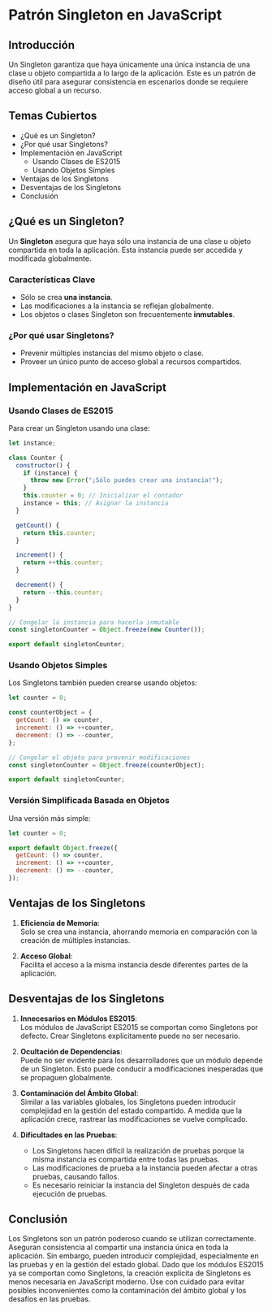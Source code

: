 # Patrón Singleton en JavaScript

## Introducción
Un Singleton garantiza que haya únicamente una única instancia de una clase u objeto compartida a lo largo de la aplicación. Este es un patrón de diseño útil para asegurar consistencia en escenarios donde se requiere acceso global a un recurso.

## Temas Cubiertos
- ¿Qué es un Singleton?
- ¿Por qué usar Singletons?
- Implementación en JavaScript
  - Usando Clases de ES2015
  - Usando Objetos Simples
- Ventajas de los Singletons
- Desventajas de los Singletons
- Conclusión

## ¿Qué es un Singleton?
Un **Singleton** asegura que haya sólo una instancia de una clase u objeto compartida en toda la aplicación. Esta instancia puede ser accedida y modificada globalmente.

### Características Clave
- Sólo se crea **una instancia**.
- Las modificaciones a la instancia se reflejan globalmente.
- Los objetos o clases Singleton son frecuentemente **inmutables**.

### ¿Por qué usar Singletons?
- Prevenir múltiples instancias del mismo objeto o clase.
- Proveer un único punto de acceso global a recursos compartidos.

## Implementación en JavaScript

### Usando Clases de ES2015
Para crear un Singleton usando una clase:
```javascript
let instance;

class Counter {
  constructor() {
    if (instance) {
      throw new Error("¡Sólo puedes crear una instancia!");
    }
    this.counter = 0; // Inicializar el contador
    instance = this; // Asignar la instancia
  }

  getCount() {
    return this.counter;
  }

  increment() {
    return ++this.counter;
  }

  decrement() {
    return --this.counter;
  }
}

// Congelar la instancia para hacerla inmutable
const singletonCounter = Object.freeze(new Counter());

export default singletonCounter;
```

### Usando Objetos Simples
Los Singletons también pueden crearse usando objetos:
```javascript
let counter = 0;

const counterObject = {
  getCount: () => counter,
  increment: () => ++counter,
  decrement: () => --counter,
};

// Congelar el objeto para prevenir modificaciones
const singletonCounter = Object.freeze(counterObject);

export default singletonCounter;
```

### Versión Simplificada Basada en Objetos
Una versión más simple:
```javascript
let counter = 0;

export default Object.freeze({
  getCount: () => counter,
  increment: () => ++counter,
  decrement: () => --counter,
});
```

## Ventajas de los Singletons

1. **Eficiencia de Memoria**:  
   Solo se crea una instancia, ahorrando memoria en comparación con la creación de múltiples instancias.

2. **Acceso Global**:  
   Facilita el acceso a la misma instancia desde diferentes partes de la aplicación.

## Desventajas de los Singletons

1. **Innecesarios en Módulos ES2015**:  
   Los módulos de JavaScript ES2015 se comportan como Singletons por defecto. Crear Singletons explícitamente puede no ser necesario.

2. **Ocultación de Dependencias**:  
   Puede no ser evidente para los desarrolladores que un módulo depende de un Singleton. Esto puede conducir a modificaciones inesperadas que se propaguen globalmente.

3. **Contaminación del Ámbito Global**:  
   Similar a las variables globales, los Singletons pueden introducir complejidad en la gestión del estado compartido. A medida que la aplicación crece, rastrear las modificaciones se vuelve complicado.

4. **Dificultades en las Pruebas**:  
   - Los Singletons hacen difícil la realización de pruebas porque la misma instancia es compartida entre todas las pruebas.
   - Las modificaciones de prueba a la instancia pueden afectar a otras pruebas, causando fallos.
   - Es necesario reiniciar la instancia del Singleton después de cada ejecución de pruebas.

## Conclusión
Los Singletons son un patrón poderoso cuando se utilizan correctamente. Aseguran consistencia al compartir una instancia única en toda la aplicación. Sin embargo, pueden introducir complejidad, especialmente en las pruebas y en la gestión del estado global. Dado que los módulos ES2015 ya se comportan como Singletons, la creación explícita de Singletons es menos necesaria en JavaScript moderno. Úse con cuidado para evitar posibles inconvenientes como la contaminación del ámbito global y los desafíos en las pruebas.

